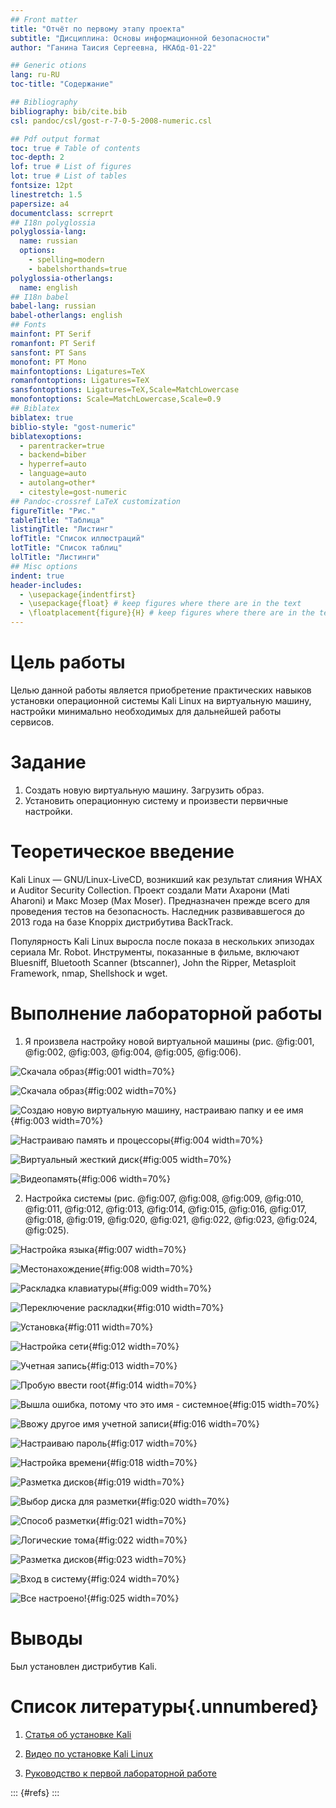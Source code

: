 ```yaml
---
## Front matter
title: "Отчёт по первому этапу проекта"
subtitle: "Дисциплина: Основы информационной безопасности"
author: "Ганина Таисия Сергеевна, НКАбд-01-22"

## Generic otions
lang: ru-RU
toc-title: "Содержание"

## Bibliography
bibliography: bib/cite.bib
csl: pandoc/csl/gost-r-7-0-5-2008-numeric.csl

## Pdf output format
toc: true # Table of contents
toc-depth: 2
lof: true # List of figures
lot: true # List of tables
fontsize: 12pt
linestretch: 1.5
papersize: a4
documentclass: scrreprt
## I18n polyglossia
polyglossia-lang:
  name: russian
  options:
	- spelling=modern
	- babelshorthands=true
polyglossia-otherlangs:
  name: english
## I18n babel
babel-lang: russian
babel-otherlangs: english
## Fonts
mainfont: PT Serif
romanfont: PT Serif
sansfont: PT Sans
monofont: PT Mono
mainfontoptions: Ligatures=TeX
romanfontoptions: Ligatures=TeX
sansfontoptions: Ligatures=TeX,Scale=MatchLowercase
monofontoptions: Scale=MatchLowercase,Scale=0.9
## Biblatex
biblatex: true
biblio-style: "gost-numeric"
biblatexoptions:
  - parentracker=true
  - backend=biber
  - hyperref=auto
  - language=auto
  - autolang=other*
  - citestyle=gost-numeric
## Pandoc-crossref LaTeX customization
figureTitle: "Рис."
tableTitle: "Таблица"
listingTitle: "Листинг"
lofTitle: "Список иллюстраций"
lotTitle: "Список таблиц"
lolTitle: "Листинги"
## Misc options
indent: true
header-includes:
  - \usepackage{indentfirst}
  - \usepackage{float} # keep figures where there are in the text
  - \floatplacement{figure}{H} # keep figures where there are in the text
---
```


# Цель работы

Целью данной работы является приобретение практических навыков установки операционной системы Kali Linux на виртуальную машину, настройки минимально необходимых для дальнейшей работы сервисов.

# Задание

1. Создать новую виртуальную машину. Загрузить образ.
2. Установить операционную систему и произвести первичные настройки.

# Теоретическое введение

Kali Linux — GNU/Linux-LiveCD, возникший как результат слияния WHAX и Auditor Security Collection. Проект создали Мати Ахарони (Mati Aharoni) и Макс Мозер (Max Moser). Предназначен прежде всего для проведения тестов на безопасность. Наследник развивавшегося до 2013 года на базе Knoppix дистрибутива BackTrack.

Популярность Kali Linux выросла после показа в нескольких эпизодах сериала Mr. Robot. Инструменты, показанные в фильме, включают Bluesniff, Bluetooth Scanner (btscanner), John the Ripper, Metasploit Framework, nmap, Shellshock и wget. 

# Выполнение лабораторной работы

1. Я произвела настройку новой виртуальной машины (рис. @fig:001, @fig:002, @fig:003, @fig:004, @fig:005, @fig:006).

![Скачала образ](image/1.png){#fig:001 width=70%}

![Скачала образ](image/2.png){#fig:002 width=70%}

![Создаю новую виртуальную машину, настраиваю папку и ее имя](image/3.png){#fig:003 width=70%}

![Настраиваю память и процессоры](image/4.png){#fig:004 width=70%}

![Виртуальный жесткий диск](image/5.png){#fig:005 width=70%}

![Видеопамять](image/6.png){#fig:006 width=70%}

2. Настройка системы (рис. @fig:007, @fig:008, @fig:009, @fig:010, @fig:011, @fig:012, @fig:013, @fig:014, @fig:015, @fig:016, @fig:017, @fig:018, @fig:019, @fig:020, @fig:021, @fig:022, @fig:023, @fig:024, @fig:025).

![Настройка языка](image/7.png){#fig:007 width=70%}

![Местонахождение](image/8.png){#fig:008 width=70%}

![Раскладка клавиатуры](image/9.png){#fig:009 width=70%}

![Переключение раскладки](image/10.png){#fig:010 width=70%}

![Установка](image/11.png){#fig:011 width=70%}

![Настройка сети](image/12.png){#fig:012 width=70%}

![Учетная запись](image/13.png){#fig:013 width=70%}

![Пробую ввести root](image/14.png){#fig:014 width=70%}

![Вышла ошибка, потому что это имя - системное](image/15.png){#fig:015 width=70%}

![Ввожу другое имя учетной записи](image/16.png){#fig:016 width=70%}

![Настраиваю пароль](image/17.png){#fig:017 width=70%}

![Настройка времени](image/18.png){#fig:018 width=70%}

![Разметка дисков](image/19.png){#fig:019 width=70%}

![Выбор диска для разметки](image/20.png){#fig:020 width=70%}

![Способ разметки](image/21.png){#fig:021 width=70%}

![Логические тома](image/22.png){#fig:022 width=70%}

![Разметка дисков](image/23.png){#fig:023 width=70%}

![Вход в систему](image/24.png){#fig:024 width=70%}

![Все настроено!](image/25.png){#fig:025 width=70%}


# Выводы

Был установлен дистрибутив Kali.

# Список литературы{.unnumbered}

1. [Статья об установке Kali](https://help.reg.ru/support/vydelennyye-servery-i-dc/vmware-virtualnyy-data-tsentr/sozdaniye-i-nastroyka-virtualnykh-mashin/kak-ustanovit-kali-linux-na-virtualbox)

2. [Видео по установке Kali Linux](https://www.youtube.com/watch?v=jlaVh22fFS8)

3. [Руководство к первой лабораторной работе](https://esystem.rudn.ru/pluginfile.php/2293709/mod_folder/content/0/001-lab_virtualbox.pdf)

::: {#refs}
:::
